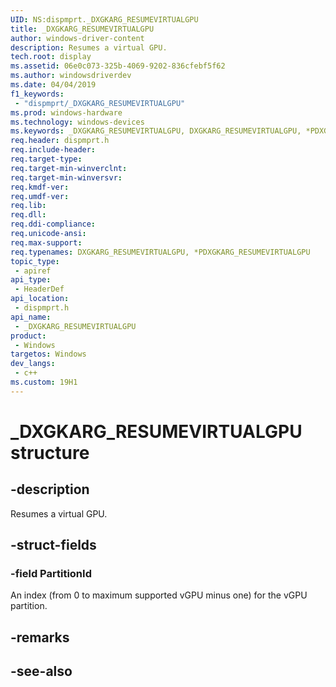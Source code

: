 ```yaml
---
UID: NS:dispmprt._DXGKARG_RESUMEVIRTUALGPU
title: _DXGKARG_RESUMEVIRTUALGPU
author: windows-driver-content
description: Resumes a virtual GPU.
tech.root: display
ms.assetid: 06e0c073-325b-4069-9202-836cfebf5f62
ms.author: windowsdriverdev
ms.date: 04/04/2019 
f1_keywords:
 - "dispmprt/_DXGKARG_RESUMEVIRTUALGPU"
ms.prod: windows-hardware
ms.technology: windows-devices
ms.keywords: _DXGKARG_RESUMEVIRTUALGPU, DXGKARG_RESUMEVIRTUALGPU, *PDXGKARG_RESUMEVIRTUALGPU, 
req.header: dispmprt.h
req.include-header:
req.target-type:
req.target-min-winverclnt: 
req.target-min-winversvr:
req.kmdf-ver:
req.umdf-ver:
req.lib:
req.dll:
req.ddi-compliance:
req.unicode-ansi:
req.max-support:
req.typenames: DXGKARG_RESUMEVIRTUALGPU, *PDXGKARG_RESUMEVIRTUALGPU
topic_type: 
 - apiref
api_type: 
 - HeaderDef
api_location: 
 - dispmprt.h
api_name: 
 - _DXGKARG_RESUMEVIRTUALGPU
product: 
 - Windows
targetos: Windows
dev_langs:
 - c++
ms.custom: 19H1
---
```


# _DXGKARG_RESUMEVIRTUALGPU structure

## -description

Resumes a virtual GPU.

## -struct-fields

### -field PartitionId
 
An index (from 0 to maximum supported vGPU minus one) for the vGPU partition.

## -remarks

## -see-also
